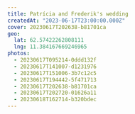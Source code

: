 ```yaml
---
title: Patrícia and Frederik's wedding
createdAt: "2023-06-17T23:00:00.000Z"
cover: 20230617T202638-b81701ca
geo:
  lat: 62.57422262808111
  lng: 11.384167669246965
photos:
  - 20230617T095214-0ddd132f
  - 20230617T141007-d1231976
  - 20230617T151006-3b7c12c5
  - 20230617T194442-5f471713
  - 20230617T202638-b81701ca
  - 20230617T202720-01626a11
  - 20230618T162714-b320bdec
---
```

